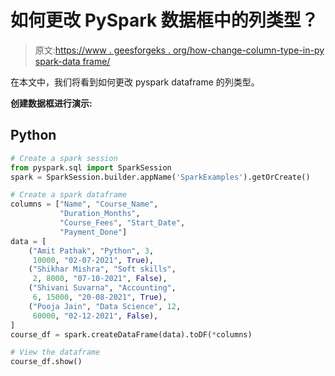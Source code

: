 # 如何更改 PySpark 数据框中的列类型？

> 原文:[https://www . geesforgeks . org/how-change-column-type-in-py spark-data frame/](https://www.geeksforgeeks.org/how-to-change-column-type-in-pyspark-dataframe/)

在本文中，我们将看到如何更改 pyspark dataframe 的列类型。

**创建数据框进行演示:**

## Python

```py
# Create a spark session
from pyspark.sql import SparkSession
spark = SparkSession.builder.appName('SparkExamples').getOrCreate()

# Create a spark dataframe
columns = ["Name", "Course_Name",
           "Duration_Months",
           "Course_Fees", "Start_Date",
           "Payment_Done"]
data = [
    ("Amit Pathak", "Python", 3,
     10000, "02-07-2021", True),
    ("Shikhar Mishra", "Soft skills",
     2, 8000, "07-10-2021", False),
    ("Shivani Suvarna", "Accounting",
     6, 15000, "20-08-2021", True),
    ("Pooja Jain", "Data Science", 12,
     60000, "02-12-2021", False),
]
course_df = spark.createDataFrame(data).toDF(*columns)

# View the dataframe
course_df.show()
```